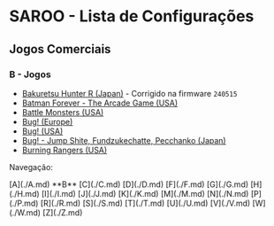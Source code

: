 # SAROO - Lista de Configurações

## Jogos Comerciais

### B - Jogos

- [Bakuretsu Hunter R (Japan)](../../../Regions/Retails/Japan/T-24903G/README.md) - Corrigido na firmware `240515`
- [Batman Forever - The Arcade Game (USA)](../../../Regions/Retails/USA/T-8140H/README.md)
- [Battle Monsters (USA)](../../../Regions/Retails/USA/T-8137H/README.md)
- [Bug! (Europe)](../../../Regions/Retails/Europe/MK-81004/README.md)
- [Bug! (USA)](../../../Regions/Retails/USA/GM-81004/README.md)
- [Bug! - Jump Shite, Fundzukechatte, Pecchanko (Japan)](../../../Regions/Retails/Japan/GS-9063/README.md)
- [Burning Rangers (USA)](../../../Regions/Retails/USA/MK-81803/README.md)

Navegação:

<!-- [# (0-9)](./09.md) --> [A](./A.md) **B** [C](./C.md) [D](./D.md) <!-- [E](./E.md) --> [F](./F.md) [G](./G.md) [H](./H.md) [I](./I.md) [J](./J.md) [K](./K.md) <!-- [L](./L.md) --> [M](./M.md) [N](./N.md) <!-- [O](./O.md) --> [P](./P.md) <!-- [Q](./Q.md) --> [R](./R.md) [S](./S.md) [T](./T.md) [U](./U.md) [V](./V.md) [W](./W.md) <!-- [X](./X.md) --> <!-- [Y](./Y.md) --> [Z](./Z.md)

